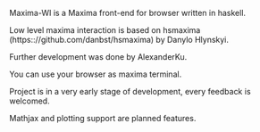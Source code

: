 
Maxima-WI is a Maxima front-end for browser written in haskell.

Low level maxima interaction is based on hsmaxima (https:://github.com/danbst/hsmaxima) by Danylo Hlynskyi.

Further development was done by AlexanderKu.

You can use your browser as maxima terminal.

Project is in a very early stage of development, every feedback is welcomed.

Mathjax and plotting support are planned features.
